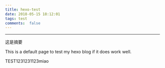 ```yaml
---
title: hexo-test
date: 2018-05-15 18:12:01
tags: test
comments:  false
---
```


---
这是摘要
<!-- more -->
This is a default page to test my hexo blog if it does work well.

TEST1231231123miao